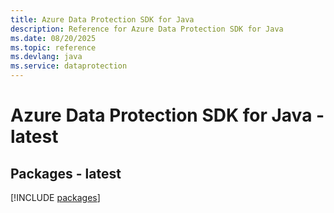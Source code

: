 ```yaml
---
title: Azure Data Protection SDK for Java
description: Reference for Azure Data Protection SDK for Java
ms.date: 08/20/2025
ms.topic: reference
ms.devlang: java
ms.service: dataprotection
---
```

# Azure Data Protection SDK for Java - latest
## Packages - latest
[!INCLUDE [packages](data-protection-index.md)]